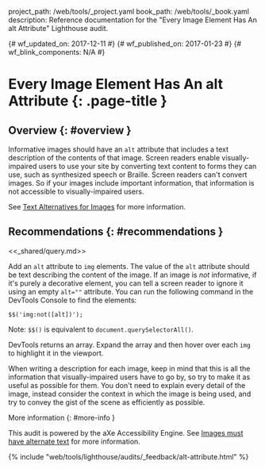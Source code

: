 project_path: /web/tools/_project.yaml
book_path: /web/tools/_book.yaml
description: Reference documentation for the "Every Image Element Has An alt Attribute" Lighthouse audit.

{# wf_updated_on: 2017-12-11 #}
{# wf_published_on: 2017-01-23 #}
{# wf_blink_components: N/A #}

# Every Image Element Has An alt Attribute  {: .page-title }

## Overview {: #overview }

Informative images should have an `alt` attribute that includes a text
description of the contents of that image. Screen readers enable
visually-impaired users to use your site by converting text content to forms
they can use, such as synthesized speech or Braille. Screen readers can't
convert images. So if your images include important information, that
information is not accessible to visually-impaired users.

See [Text Alternatives for Images](/web/fundamentals/accessibility/semantics-builtin/text-alternatives-for-images) for more information.

## Recommendations {: #recommendations }

<<_shared/query.md>>

Add an `alt` attribute to `img` elements. The value of the `alt` attribute
should be text describing the content of the image. If an image is _not_
informative, if it's purely a decorative element, you can tell a screen reader
to ignore it using an empty `alt=""` attribute.
You can run the following command in the DevTools Console to find the elements:

    $$('img:not([alt])');

Note: `$$()` is equivalent to `document.querySelectorAll()`.

DevTools returns an array. Expand the array and then hover over each `img`
to highlight it in the viewport.

When writing a description for each image, keep in mind that this is all the
information that visually-impaired users have to go by, so try to make it as
useful as possible for them. You don't need to explain every detail of the
image, instead consider the context in which the image is being used, and try
to convey the gist of the scene as efficiently as possible.

More information {: #more-info }

This audit is powered by the aXe Accessibility Engine. See [Images must have
alternate text][axe] for more information.

[axe]: https://dequeuniversity.com/rules/axe/1.1/image-alt


{% include "web/tools/lighthouse/audits/_feedback/alt-attribute.html" %}
